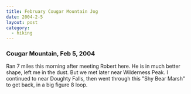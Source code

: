 ```yaml
---
title: February Cougar Mountain Jog
date: 2004-2-5
layout: post
category:
  - hiking
---
```


### Cougar Mountain, Feb 5, 2004
Ran 7 miles this morning after meeting Robert here. He is in much
better shape, left me in the dust. But we met later near Wilderness
Peak. I continued to near Doughty Falls, then went through this "Shy
Bear Marsh" to get back, in a big figure 8 loop.
